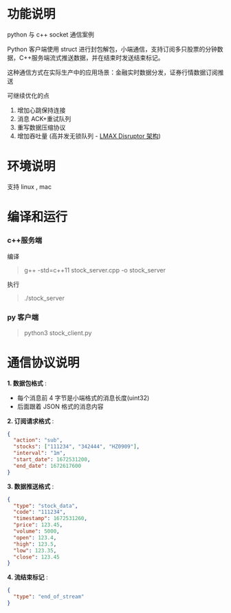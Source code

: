# 功能说明

python 与 c++ socket 通信案例

Python 客户端使用 struct 进行封包解包，小端通信，支持订阅多只股票的分钟数据，C++服务端流式推送数据，并在结束时发送结束标记。

这种通信方式在实际生产中的应用场景：金融实时数据分发，证券行情数据订阅推送

可继续优化的点

1. 增加心跳保持连接
2. 消息 ACK+重试队列
3. 重写数据压缩协议
4. 增加吞吐量 (高并发无锁队列 - [LMAX Disruptor 架构](https://github.com/LMAX-Exchange/disruptor))

# 环境说明

支持 linux , mac

# 编译和运行

### c++服务端

编译

> g++ -std=c++11 stock_server.cpp -o stock_server

执行

> ./stock_server

### py 客户端

> python3 stock_client.py

# 通信协议说明

**1. 数据包格式** :

- 每个消息前 4 字节是小端格式的消息长度(uint32)
- 后面跟着 JSON 格式的消息内容

**2. 订阅请求格式** :

```json
{
  "action": "sub",
  "stocks": ["111234", "342444", "HZ0909"],
  "interval": "1m",
  "start_date": 1672531200,
  "end_date": 1672617600
}
```

**3. 数据推送格式** :

```json
{
  "type": "stock_data",
  "code": "111234",
  "timestamp": 1672531260,
  "price": 123.45,
  "volume": 5000,
  "open": 123.4,
  "high": 123.5,
  "low": 123.35,
  "close": 123.45
}
```

**4. 流结束标记** :

```json
{
  "type": "end_of_stream"
}
```
